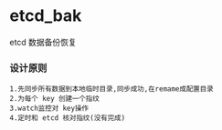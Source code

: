 # etcd_bak
etcd 数据备份恢复

### 设计原则
    1.先同步所有数据到本地临时目录,同步成功,在remame成配置目录
    2.为每个 key 创建一个指纹
    3.watch监控对 key操作
    4.定时和 etcd 核对指纹(没有完成)